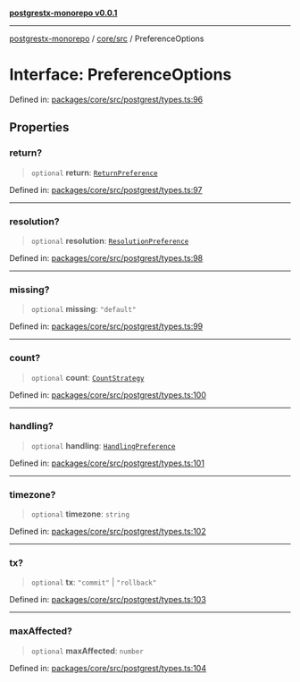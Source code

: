 [**postgrestx-monorepo v0.0.1**](../../../README.md)

---

[postgrestx-monorepo](../../../README.md) / [core/src](../README.md) / PreferenceOptions

# Interface: PreferenceOptions

Defined in: [packages/core/src/postgrest/types.ts:96](https://github.com/samuelagm/postgrestx/blob/7b606dc406c6da40c0579c7268eb7cd998b69db8/packages/core/src/postgrest/types.ts#L96)

## Properties

### return?

> `optional` **return**: [`ReturnPreference`](../type-aliases/ReturnPreference.md)

Defined in: [packages/core/src/postgrest/types.ts:97](https://github.com/samuelagm/postgrestx/blob/7b606dc406c6da40c0579c7268eb7cd998b69db8/packages/core/src/postgrest/types.ts#L97)

---

### resolution?

> `optional` **resolution**: [`ResolutionPreference`](../type-aliases/ResolutionPreference.md)

Defined in: [packages/core/src/postgrest/types.ts:98](https://github.com/samuelagm/postgrestx/blob/7b606dc406c6da40c0579c7268eb7cd998b69db8/packages/core/src/postgrest/types.ts#L98)

---

### missing?

> `optional` **missing**: `"default"`

Defined in: [packages/core/src/postgrest/types.ts:99](https://github.com/samuelagm/postgrestx/blob/7b606dc406c6da40c0579c7268eb7cd998b69db8/packages/core/src/postgrest/types.ts#L99)

---

### count?

> `optional` **count**: [`CountStrategy`](../type-aliases/CountStrategy.md)

Defined in: [packages/core/src/postgrest/types.ts:100](https://github.com/samuelagm/postgrestx/blob/7b606dc406c6da40c0579c7268eb7cd998b69db8/packages/core/src/postgrest/types.ts#L100)

---

### handling?

> `optional` **handling**: [`HandlingPreference`](../type-aliases/HandlingPreference.md)

Defined in: [packages/core/src/postgrest/types.ts:101](https://github.com/samuelagm/postgrestx/blob/7b606dc406c6da40c0579c7268eb7cd998b69db8/packages/core/src/postgrest/types.ts#L101)

---

### timezone?

> `optional` **timezone**: `string`

Defined in: [packages/core/src/postgrest/types.ts:102](https://github.com/samuelagm/postgrestx/blob/7b606dc406c6da40c0579c7268eb7cd998b69db8/packages/core/src/postgrest/types.ts#L102)

---

### tx?

> `optional` **tx**: `"commit"` \| `"rollback"`

Defined in: [packages/core/src/postgrest/types.ts:103](https://github.com/samuelagm/postgrestx/blob/7b606dc406c6da40c0579c7268eb7cd998b69db8/packages/core/src/postgrest/types.ts#L103)

---

### maxAffected?

> `optional` **maxAffected**: `number`

Defined in: [packages/core/src/postgrest/types.ts:104](https://github.com/samuelagm/postgrestx/blob/7b606dc406c6da40c0579c7268eb7cd998b69db8/packages/core/src/postgrest/types.ts#L104)
